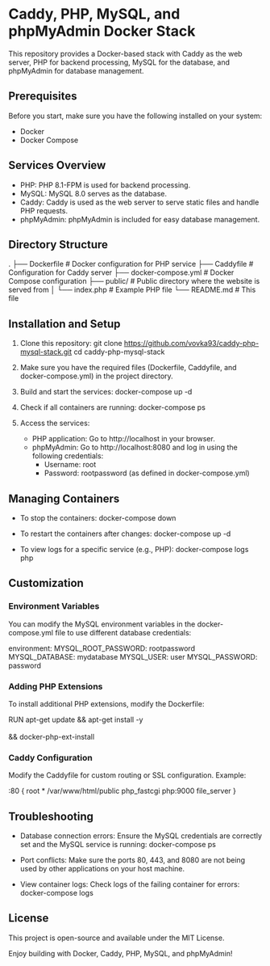 # Caddy, PHP, MySQL, and phpMyAdmin Docker Stack

This repository provides a Docker-based stack with Caddy as the web server, PHP for backend processing, MySQL for the database, and phpMyAdmin for database management.

## Prerequisites

Before you start, make sure you have the following installed on your system:
- Docker
- Docker Compose

## Services Overview

- PHP: PHP 8.1-FPM is used for backend processing.
- MySQL: MySQL 8.0 serves as the database.
- Caddy: Caddy is used as the web server to serve static files and handle PHP requests.
- phpMyAdmin: phpMyAdmin is included for easy database management.

## Directory Structure

.
├── Dockerfile               # Docker configuration for PHP service
├── Caddyfile                # Configuration for Caddy server
├── docker-compose.yml       # Docker Compose configuration
├── public/                  # Public directory where the website is served from
│   └── index.php            # Example PHP file
└── README.md                # This file

## Installation and Setup

1. Clone this repository:
   git clone https://github.com/vovka93/caddy-php-mysql-stack.git
   cd caddy-php-mysql-stack

2. Make sure you have the required files (Dockerfile, Caddyfile, and docker-compose.yml) in the project directory.

3. Build and start the services:
   docker-compose up -d

4. Check if all containers are running:
   docker-compose ps

5. Access the services:
   - PHP application: Go to http://localhost in your browser.
   - phpMyAdmin: Go to http://localhost:8080 and log in using the following credentials:
     - Username: root
     - Password: rootpassword (as defined in docker-compose.yml)

## Managing Containers

- To stop the containers:
  docker-compose down

- To restart the containers after changes:
  docker-compose up -d

- To view logs for a specific service (e.g., PHP):
  docker-compose logs php

## Customization

### Environment Variables

You can modify the MySQL environment variables in the docker-compose.yml file to use different database credentials:

environment:
  MYSQL_ROOT_PASSWORD: rootpassword
  MYSQL_DATABASE: mydatabase
  MYSQL_USER: user
  MYSQL_PASSWORD: password

### Adding PHP Extensions

To install additional PHP extensions, modify the Dockerfile:

RUN apt-get update && apt-get install -y \
    <extension-dependencies> \
    && docker-php-ext-install <php-extensions>

### Caddy Configuration

Modify the Caddyfile for custom routing or SSL configuration. Example:

:80 {
    root * /var/www/html/public
    php_fastcgi php:9000
    file_server
}

## Troubleshooting

- Database connection errors: Ensure the MySQL credentials are correctly set and the MySQL service is running:
  docker-compose ps

- Port conflicts: Make sure the ports 80, 443, and 8080 are not being used by other applications on your host machine.

- View container logs: Check logs of the failing container for errors:
  docker-compose logs <service-name>

## License

This project is open-source and available under the MIT License.

Enjoy building with Docker, Caddy, PHP, MySQL, and phpMyAdmin!
